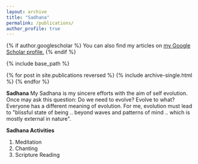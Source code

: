 ```yaml
---
layout: archive
title: "Sadhana"
permalink: /publications/
author_profile: true
---
```


{% if author.googlescholar %}
  You can also find my articles on <u><a href="{{author.googlescholar}}">my Google Scholar profile</a>.</u>
{% endif %}

{% include base_path %}

{% for post in site.publications reversed %}
  {% include archive-single.html %}
{% endfor %}

**Sadhana**
My Sadhana is my sincere efforts with the aim of self evolution. Once may ask this question: Do we need to evolve? Evolve to what?
Everyone has a different meaning of evolution. For me, evolution must lead to "blissful state of being .. beyond waves and patterns of mind .. which is mostly external in nature". 

**Sadhana Activities**

1. Meditation 
2. Chanting
3. Scripture Reading
